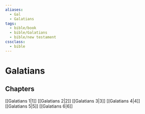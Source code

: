 ```yaml
---
aliases:
  - Gal
  - Galatians
tags:
  - bible/book
  - bible/Galatians
  - bible/new testament
cssclass:
  - bible
---
```


# Galatians

## Chapters

[[Galatians 1|1]]
[[Galatians 2|2]]
[[Galatians 3|3]]
[[Galatians 4|4]]
[[Galatians 5|5]]
[[Galatians 6|6]]
